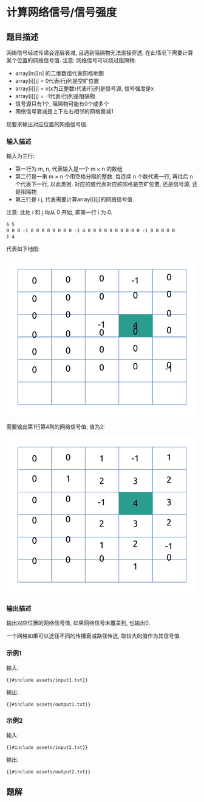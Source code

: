 # 计算网络信号/信号强度

## 题目描述

网络信号经过传递会逐层衰减, 且遇到阻隔物无法直接穿透, 在此情况下需要计算某个位置的网络信号值.
注意: 网络信号可以绕过阻隔物.

- array[m][n] 的二维数组代表网格地图
- array[i][j] = 0代表i行j列是空旷位置
- array[i][j] = x(x为正整数)代表i行j列是信号源, 信号强度是x
- array[i][j] = -1代表i行j列是阻隔物
- 信号源只有1个, 阻隔物可能有0个或多个
- 网络信号衰减是上下左右相邻的网格衰减1

现要求输出对应位置的网络信号值.

### 输入描述

输入为三行:

- 第一行为 m, n, 代表输入是一个 m × n 的数组
- 第二行是一串 m × n 个用空格分隔的整数. 每连续 n 个数代表一行, 再往后 n 个代表下一行, 以此类推. 对应的值代表对应的网格是空旷位置,
  还是信号源, 还是阻隔物
- 第三行是 i j, 代表需要计算array[i][j]的网络信号值

注意: 此处 i 和 j 均从 0 开始, 即第一行 i 为 0.

```text
6 5  
0 0 0 -1 0 0 0 0 0 0 0 0 -1 4 0 0 0 0 0 0 0 0 0 0 -1 0 0 0 0 0
1 4
```

代表如下地图:

![image 1](assets/image1.svg)

需要输出第1行第4列的网络信号值, 值为2:

![image 2](assets/image2.svg)

### 输出描述

输出对应位置的网络信号值, 如果网络信号未覆盖到, 也输出0.

一个网格如果可以途径不同的传播衰减路径传达, 取较大的值作为其信号值.

### 示例1

输入:

```text
{{#include assets/input1.txt}}
```

输出:

```text
{{#include assets/output1.txt}}
```

### 示例2

输入:

```text
{{#include assets/input2.txt}}
```

输出:

```text
{{#include assets/output2.txt}}
```

## 题解